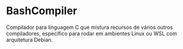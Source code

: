 # BashCompiler
Compilador para linguagem C que mistura recursos de vários outros compiladores, específico para rodar em ambientes Linux ou WSL com arquitetura Debian.

